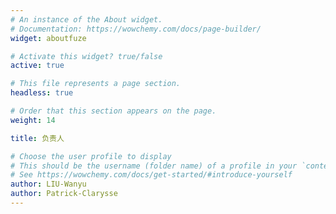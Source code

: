 ```yaml
---
# An instance of the About widget.
# Documentation: https://wowchemy.com/docs/page-builder/
widget: aboutfuze

# Activate this widget? true/false
active: true

# This file represents a page section.
headless: true

# Order that this section appears on the page.
weight: 14

title: 负责人

# Choose the user profile to display
# This should be the username (folder name) of a profile in your `content/authors/` folder.
# See https://wowchemy.com/docs/get-started/#introduce-yourself
author: LIU-Wanyu
author: Patrick-Clarysse
---
```

